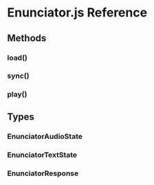 # Enunciator.js Reference

## Methods

### load()

### sync()

### play()

## Types

### EnunciatorAudioState

### EnunciatorTextState

### EnunciatorResponse
